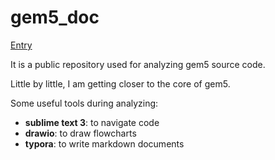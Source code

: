 gem5_doc
========

[Entry](./gem5/index.md)

It is a public repository used for analyzing gem5 source code.

Little by little, I am getting closer to the core of gem5.

Some useful tools during analyzing:

* **sublime text 3**: to navigate code
* **drawio**: to draw flowcharts
* **typora**: to write markdown documents


